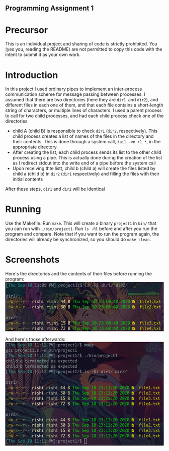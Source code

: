 ## Programming Assignment 1

# Precursor
This is an individual project and sharing of code is strictly prohibited. You (yes you, reading the README) are not permitted to copy this code with the intent to submit it as your own work. 

# Introduction
In this project I used ordinary pipes to implement an inter-process communication scheme for message passing between processes. I assumed that there are two directories (here they are `dir1 `and `dir2`), and different files in each one of them, and that each file contains a short-length string of characters, or multiple lines of characters. I used a parent process to call for two child processes, and had each child process check one of the directories
* child A (child B) is responsible to check `dir1` (`dir2`, respectively). This child process creates a list of names of the files in the directory and their contents. This is done through a system call, `tail -vn +1 *`, in the appropriate directory. 
* After creating the list, each child process sends its list to the other child process using a pipe. This is actually done during the creation of the list as I redirect stdout into the write end of a pipe before the system call
* Upon receiving thte listt, child b (child a) will create the files listed by child a (child b) in `dir2` (`dir1` respectively) and filling the files with their initial contents

After these steps, `dir1` and `dir2` will be identical

# Running
Use the Makefile. Run `make`. This will create a binary `project1` in `bin/` that you can run with `./bin/project1`. Run `ls -Rl` before and after you run the program and compare. Note that if you want to run the program again, the directories will already be synchronized, so you should do `make clean`.

# Screenshots
Here's the directories and the contents of their files before running the program: 
![before](images/before.png)

And here's those afterwards:
![after](images/after.png)
